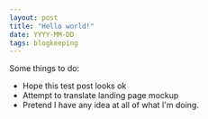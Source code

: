 ```yaml
---
layout: post
title: "Hello world!"
date: YYYY-MM-DD
tags: blogkeeping
---
```

Some things to do:

* Hope this test post looks ok
* Attempt to translate landing page mockup
* Pretend I have any idea at all of what I'm doing.